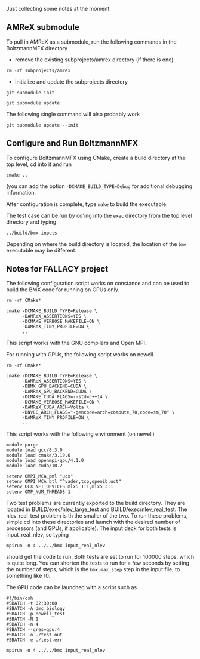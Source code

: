 Just collecting some notes at the moment.

## AMReX submodule

To pull in AMReX as a submodule, run the following commands in the BoltzmannMFX
directory

- remove the existing subprojects/amrex directory (if there is one)
```
rm -rf subprojects/amrex
```

- initialize and update the subprojects directory
```
git submodule init
```
```
git submodule update
```

The following single command will also probably work
```
git submodule update --init
```
## Configure and Run BoltzmannMFX

To configure BoltzmannMFX using CMake, create a build directory at the top
level, cd into it and run

```
cmake ..
```

(you can add the option  <code>-DCMAKE_BUILD_TYPE=Debug</code> for additional
debugging information.

After configuration is complete, type <code>make</code> to build the executable.

The test case can be run by cd'ing into the <code>exec</code> directory from the
top level directory and typing

```
../build/bmx inputs
```

Depending on where the build directory is located, the location of the
<code>bmx</code> executable may be different.

## Notes for FALLACY project

The following configuration script works on constance and can be used to build
the BMX code for running on CPUs only.

```
rm -rf CMake*

cmake -DCMAKE_BUILD_TYPE=Release \
      -DAMReX_ASSERTIONS=YES \
      -DCMAKE_VERBOSE_MAKEFILE=ON \
      -DAMReX_TINY_PROFILE=ON \
      ..
```
This script works with the GNU compilers and Open MPI.

For running with GPUs, the following script works on newell.

```
rm -rf CMake*

cmake -DCMAKE_BUILD_TYPE=Release \
      -DAMReX_ASSERTIONS=YES \
      -DBMX_GPU_BACKEND=CUDA \
      -DAMReX_GPU_BACKEND=CUDA \
      -DCMAKE_CUDA_FLAGS=--std=c++14 \
      -DCMAKE_VERBOSE_MAKEFILE=ON \
      -DAMReX_CUDA_ARCH=Volta \
      -DNVCC_ARCH_FLAGS="-gencode=arch=compute_70,code=sm_70" \
      -DAMReX_TINY_PROFILE=ON \
      ..
```
This script works with the following environment (on newell)
```
module purge
module load gcc/8.3.0
module load cmake/3.19.6
module load openmpi-gpu/4.1.0
module load cuda/10.2

setenv OMPI_MCA_pml "ucx"
setenv OMPI_MCA_btl "^vader,tcp,openib,uct"
setenv UCX_NET_DEVICES mlx5_1:1,mlx5_3:1
setenv OMP_NUM_THREADS 1
```

Two test problems are currently exported to the build directory. They are located
in BUILD/exec/nlev_large_test and BUILD/exec/nlev_real_test. The nlev_real_test
problem is th the smaller of the two. To run these problems, simple cd into
these directories and launch with the desired number of processors (and GPUs, if
applicable). The input deck for both tests is input_real_nlev, so typing
```
mpirun -n 4 ../../bmx input_real_nlev
```
should get the code to run. Both tests are set to run for 100000 steps, which is
quite long. You can shorten the tests to run for a few seconds by setting the
number of steps, which is the `bmx.max_step` step in the input file, to
something like 10.

The GPU code can be launched with a script such as
```
#!/bin/csh
#SBATCH -t 02:30:00
#SBATCH -A dmc_biology
#SBATCH -p newell_test
#SBATCH -N 1
#SBATCH -n 4
#SBATCH --gres=gpu:4
#SBATCH -o ./test.out
#SBATCH -e ./test.err

mpirun -n 4 ../../bmx input_real_nlev
```
